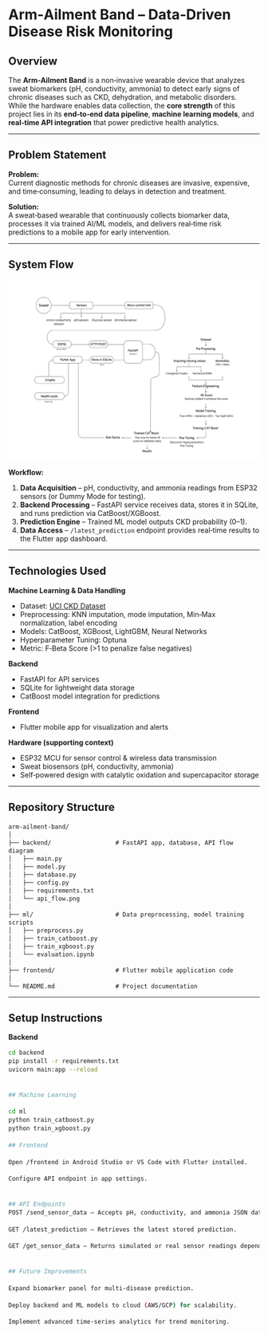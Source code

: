 # Arm‑Ailment Band – Data‑Driven Disease Risk Monitoring

## Overview
The **Arm‑Ailment Band** is a non‑invasive wearable device that analyzes sweat biomarkers (pH, conductivity, ammonia) to detect early signs of chronic diseases such as CKD, dehydration, and metabolic disorders.  
While the hardware enables data collection, the **core strength** of this project lies in its **end‑to‑end data pipeline**, **machine learning models**, and **real‑time API integration** that power predictive health analytics.

---

## Problem Statement
**Problem:**  
Current diagnostic methods for chronic diseases are invasive, expensive, and time‑consuming, leading to delays in detection and treatment.

**Solution:**  
A sweat‑based wearable that continuously collects biomarker data, processes it via trained AI/ML models, and delivers real‑time risk predictions to a mobile app for early intervention.

---

## System Flow
![API Flow](https://github.com/Arkpatill/Arm-Ailment-Band/blob/main/Visuals/System%20Flow%20Architecture.png?raw=true)

**Workflow:**
1. **Data Acquisition** – pH, conductivity, and ammonia readings from ESP32 sensors (or Dummy Mode for testing).
2. **Backend Processing** – FastAPI service receives data, stores it in SQLite, and runs prediction via CatBoost/XGBoost.
3. **Prediction Engine** – Trained ML model outputs CKD probability (0–1).
4. **Data Access** – `/latest_prediction` endpoint provides real‑time results to the Flutter app dashboard.

---

## Technologies Used

**Machine Learning & Data Handling**
- Dataset: [UCI CKD Dataset](https://archive.ics.uci.edu/dataset/336/chronic+kidney+disease)  
- Preprocessing: KNN imputation, mode imputation, Min‑Max normalization, label encoding  
- Models: CatBoost, XGBoost, LightGBM, Neural Networks  
- Hyperparameter Tuning: Optuna  
- Metric: F‑Beta Score (>1 to penalize false negatives)

**Backend**
- FastAPI for API services  
- SQLite for lightweight data storage  
- CatBoost model integration for predictions  

**Frontend**
- Flutter mobile app for visualization and alerts  

**Hardware (supporting context)**
- ESP32 MCU for sensor control & wireless data transmission  
- Sweat biosensors (pH, conductivity, ammonia)  
- Self‑powered design with catalytic oxidation and supercapacitor storage  

---


## Repository Structure
```
arm-ailment-band/
│
├── backend/                  # FastAPI app, database, API flow diagram
│   ├── main.py
│   ├── model.py
│   ├── database.py
│   ├── config.py
│   ├── requirements.txt
│   └── api_flow.png
│
├── ml/                       # Data preprocessing, model training scripts
│   ├── preprocess.py
│   ├── train_catboost.py
│   ├── train_xgboost.py
│   └── evaluation.ipynb
│
├── frontend/                 # Flutter mobile application code
│
└── README.md                 # Project documentation
```




---

## Setup Instructions

**Backend**
```bash
cd backend
pip install -r requirements.txt
uvicorn main:app --reload


## Machine Learning

cd ml
python train_catboost.py
python train_xgboost.py

## Frontend

Open /frontend in Android Studio or VS Code with Flutter installed.

Configure API endpoint in app settings.


## API Endpoints
POST /send_sensor_data – Accepts pH, conductivity, and ammonia JSON data; returns CKD risk prediction.

GET /latest_prediction – Retrieves the latest stored prediction.

GET /get_sensor_data – Returns simulated or real sensor readings depending on mode.


## Future Improvements

Expand biomarker panel for multi‑disease prediction.

Deploy backend and ML models to cloud (AWS/GCP) for scalability.

Implement advanced time‑series analytics for trend monitoring.





